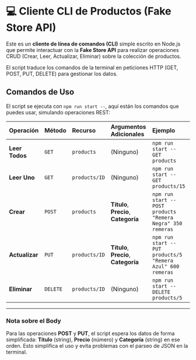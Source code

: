 # 💻 Cliente CLI de Productos (Fake Store API)

Este es un **cliente de línea de comandos (CLI)** simple escrito en Node.js que permite interactuar con la **Fake Store API** para realizar operaciones CRUD (Crear, Leer, Actualizar, Eliminar) sobre la colección de productos.

El script traduce los comandos de la terminal en peticiones HTTP (GET, POST, PUT, DELETE) para gestionar los datos.

##  Comandos de Uso

El script se ejecuta con `npm run start --`, aquí están los comandos que puedes usar, simulando operaciones REST:

| Operación      | Método | Recurso       | Argumentos Adicionales                |  Ejemplo                        |
| :---           | :---   | :---          | :---                                  | :---                            |
| **Leer Todos** | `GET`  | `products`    | (Ninguno)                             |`npm run start -- GET products` |
| **Leer Uno**   | `GET`  | `products/ID` | (Ninguno)                             |`npm run start -- GET products/15` |
| **Crear**      | `POST` | `products`    | **Título**, **Precio**, **Categoría** | `npm run start -- POST products "Remera Negra" 350 remeras` |
| **Actualizar** | `PUT`  | `products/ID` | **Título**, **Precio**, **Categoría**  | `npm run start -- PUT products/5 "Remera Azul" 600 remeras` |
| **Eliminar** | `DELETE` | `products/ID` | (Ninguno)                             | `npm run start -- DELETE products/5` |

---

### Nota sobre el Body

Para las operaciones **POST** y **PUT**, el script espera los datos de forma simplificada: **Título** (string), **Precio** (número) y **Categoría** (string) en ese orden. Esto simplifica el uso y evita problemas con el parseo de JSON en la terminal.
